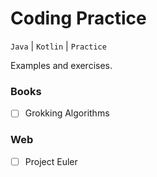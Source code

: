 # Coding Practice
`Java` | `Kotlin` | `Practice`

Examples and exercises.

### Books
- [ ] Grokking Algorithms

### Web
- [ ] Project Euler